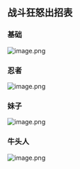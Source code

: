 ## 战斗狂怒出招表

### 基础
![image.png](https://s2.loli.net/2022/06/25/izZoYmBNy5I4HE9.png)

### 忍者
![image.png](https://s2.loli.net/2022/06/25/onVUkwCG1lSXtdI.png)

### 妹子
![image.png](https://s2.loli.net/2022/06/25/YF71tBbsS9qZHkc.png)

### 牛头人
![image.png](https://s2.loli.net/2022/06/25/hK8Ume2bAvqE1GW.png)